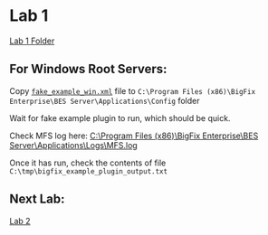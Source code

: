 # Lab 1

[Lab 1 Folder](../Lab_1/)

## For Windows Root Servers:

Copy [`fake_example_win.xml`](fake_example_win.xml) file to `C:\Program Files (x86)\BigFix Enterprise\BES Server\Applications\Config` folder

Wait for fake example plugin to run, which should be quick.

Check MFS log here: [C:\Program Files (x86)\BigFix Enterprise\BES Server\Applications\Logs\MFS.log](<file:///C:/Program Files (x86)/BigFix Enterprise/BES Server/Applications/Logs/MFS.log>)

Once it has run, check the contents of file `C:\tmp\bigfix_example_plugin_output.txt`

## Next Lab:

[Lab 2](../Lab_2/README.md)
